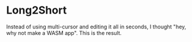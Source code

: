 # Long2Short
Instead of using multi-cursor and editing it all in seconds, I thought "hey, why not make a WASM app". This is the result.
